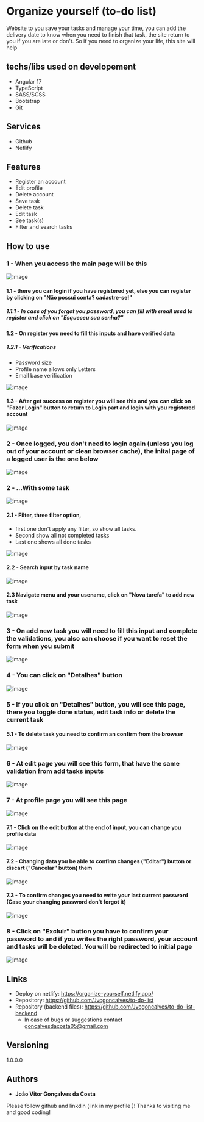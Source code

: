 # Organize yourself (to-do list)

Website to you save your tasks and manage your time, you can add the delivery date to know when you need to finish that task, the site return to you if you are late or don't. So if you need to organize your life, this site will help

## techs/libs used on developement

- Angular 17
- TypeScript
- SASS/SCSS
- Bootstrap
- Git

## Services 

- Github
- Netlify

## Features

- Register an account
- Edit profile
- Delete account
- Save task
- Delete task
- Edit task
- See task(s)
- Filter and search tasks

## How to use

### 1 - When you access the main page will be this

![image](https://github.com/Jvcgoncalves/to-do-list/assets/127047416/32e138b8-964a-4a6a-a9b4-e84c1e419de8)

#### 1.1 - there you can login if you have registered yet, else you can register by clicking on "Não possui conta? cadastre-se!"

##### 1.1.1 - In case of you forgot you password, you can fill with email used to register and click on "Esqueceu sua senha?"

#### 1.2 - On register you need to fill this inputs and have verified data

##### 1.2.1 - Verifications 
- Password size
- Profile name allows only Letters
- Email base verification

![image](https://github.com/Jvcgoncalves/to-do-list/assets/127047416/3e878b28-ddd8-4daa-ae5a-18ed63f5fc12)

#### 1.3 - After get success on register you will see this and you can click on "Fazer Login" button to return to Login part and login with you registered account

![image](https://github.com/Jvcgoncalves/to-do-list/assets/127047416/d95c1e90-2fc1-49dc-8de3-772ff5231640)

### 2 - Once logged, you don't need to login again (unless you log out of your account or clean browser cache), the inital page of a logged user is the one below

![image](https://github.com/Jvcgoncalves/to-do-list/assets/127047416/fba7fa09-49cf-45cc-80ab-73fca3e8a60e)

### 2 - ...With some task

![image](https://github.com/Jvcgoncalves/to-do-list/assets/127047416/fbd14662-1ff1-4491-b83e-edc2721892c1)

#### 2.1 - Filter, three filter option, 
- first one don't apply any filter, so show all tasks.
- Second show all not completed tasks
- Last one shows all done tasks 

![image](https://github.com/Jvcgoncalves/to-do-list/assets/127047416/2b95872c-953d-43c8-8cc1-1eab6d0c3fa2)

#### 2.2 - Search input by task name 

![image](https://github.com/Jvcgoncalves/to-do-list/assets/127047416/3e700685-a69d-4236-bebd-0027f241d44b)

#### 2.3 Navigate menu and your usename, click on "Nova tarefa" to add new task

![image](https://github.com/Jvcgoncalves/to-do-list/assets/127047416/46ce1f14-d865-4664-ad8b-c127de96fe2c)

### 3 - On add new task you will need to fill this input and complete the validations, you also can choose if you want to reset the form when you submit  

![image](https://github.com/Jvcgoncalves/to-do-list/assets/127047416/3625c79c-0baf-4dd7-b878-e4f6f90753a1)

### 4 - You can click on "Detalhes" button

![image](https://github.com/Jvcgoncalves/to-do-list/assets/127047416/f86641bf-73f2-409d-b790-054a1e2ff238)

### 5 - If you click on "Detalhes" button, you will see this page, there you toggle done status, edit task info or delete the current task
#### 5.1 - To delete task you need to confirm an confirm from the browser

![image](https://github.com/Jvcgoncalves/to-do-list/assets/127047416/bf6e95ee-ca60-422d-8a97-f41cad6611cc)

### 6 - At edit page you will see this form, that have the same validation from add tasks inputs

![image](https://github.com/Jvcgoncalves/to-do-list/assets/127047416/cc8e5d24-4222-4cc2-82a3-f097cb532c89)

### 7 - At profile page you will see this page

![image](https://github.com/Jvcgoncalves/to-do-list/assets/127047416/51570b56-1d2b-4e4a-8a96-c121e92d44c4)

#### 7.1 - Click on the edit button at the end of input, you can change you profile data

![image](https://github.com/Jvcgoncalves/to-do-list/assets/127047416/ecf88b43-8dce-4baa-a6b5-bdb9245b08ab)

#### 7.2 - Changing data you be able to confirm changes ("Editar") button or discart ("Cancelar" button) them 

![image](https://github.com/Jvcgoncalves/to-do-list/assets/127047416/9f8a6ca7-c6f0-4b0b-8b8c-1888a6e4aaed)

#### 7.3 - To confirm changes you need to write your last current password (Case your changing password don't forgot it)

![image](https://github.com/Jvcgoncalves/to-do-list/assets/127047416/96e5039e-2c83-4464-9a2a-10a062288712)

### 8 - Click on "Excluir" button you have to confirm your password to and if you writes the right password, your account and tasks will be deleted. You will be redirected to initial page

![image](https://github.com/Jvcgoncalves/to-do-list/assets/127047416/67d01438-f603-484a-a6fc-7bfc602cf143)

## Links

- Deploy on netlify: https://organize-yourself.netlify.app/
- Repository: https://github.com/Jvcgoncalves/to-do-list
- Repository (backend files): https://github.com/Jvcgoncalves/to-do-list-backend
  - In case of bugs or suggestions contact goncalvesdacosta05@gmail.com

## Versioning

1.0.0.0

## Authors

- **João Vitor Gonçalves da Costa**

Please follow github and linkdin (link in my profile )!
Thanks to visiting me and good coding!

